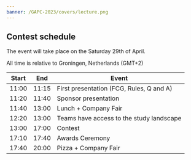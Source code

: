 ```yaml
---
banner: /GAPC-2023/covers/lecture.png
---
```


## Contest schedule

The event will take place on the Saturday 29th of April.

All time is relative to Groningen, Netherlands (GMT+2) 

| Start | End   | Event                                    |
| ----- | ----- | ---------------------------------------- |
| 11:00 | 11:15 | First presentation (FCG, Rules, Q and A) |
| 11:20 | 11:40 | Sponsor presentation                     |
| 11:40 | 13:00 | Lunch + Company Fair                     |
| 12:20 | 13:00 | Teams have access to the study landscape |
| 13:00 | 17:00 | Contest                                  |
| 17:10 | 17:40 | Awards Ceremony                          |
| 17:40 | 20:00 | Pizza + Company Fair                     |
